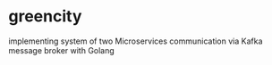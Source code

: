 # greencity
implementing system of two Microservices communication via Kafka message broker with Golang
